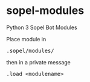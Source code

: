 # sopel-modules
Python 3 Sopel Bot Modules

Place module in 
<pre>.sopel/modules/</pre>

then in a private message 
<pre>.load &lt;modulename&gt;</pre>
